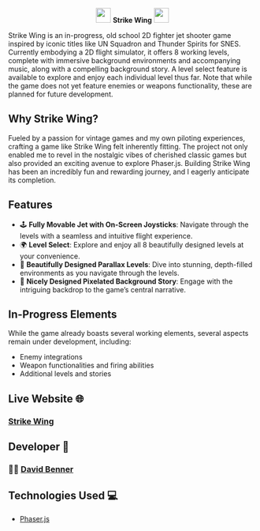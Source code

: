 <p align="center">
  <img src="https://cdn.dribbble.com/users/1393058/screenshots/3926536/media/d4e3a3e4ae633abe1248079cd60487c2.gif" width="30" height="30">
  <b>Strike Wing</b>
  <img src="https://cdn.dribbble.com/users/1393058/screenshots/3926536/media/d4e3a3e4ae633abe1248079cd60487c2.gif" width="30" height="30">
</p>

Strike Wing is an in-progress, old school 2D fighter jet shooter game inspired by iconic titles like UN Squadron and Thunder Spirits for SNES. Currently embodying a 2D flight simulator, it offers 8 working levels, complete with immersive background environments and accompanying music, along with a compelling background story. A level select feature is available to explore and enjoy each individual level thus far. Note that while the game does not yet feature enemies or weapons functionality, these are planned for future development.

## Why Strike Wing?

Fueled by a passion for vintage games and my own piloting experiences, crafting a game like Strike Wing felt inherently fitting. The project not only enabled me to revel in the nostalgic vibes of cherished classic games but also provided an exciting avenue to explore Phaser.js. Building Strike Wing has been an incredibly fun and rewarding journey, and I eagerly anticipate its completion.

## Features

- 🕹 **Fully Movable Jet with On-Screen Joysticks**: Navigate through the levels with a seamless and intuitive flight experience.
- 🌍 **Level Select**: Explore and enjoy all 8 beautifully designed levels at your convenience.
- 🎨 **Beautifully Designed Parallax Levels**: Dive into stunning, depth-filled environments as you navigate through the levels.
- 📜 **Nicely Designed Pixelated Background Story**: Engage with the intriguing backdrop to the game’s central narrative.

## In-Progress Elements

While the game already boasts several working elements, several aspects remain under development, including:

- Enemy integrations
- Weapon functionalities and firing abilities
- Additional levels and stories

## Live Website 🌐

### [Strike Wing](https://strike-wing.vercel.app/)

## Developer 🤝

### 🧑‍💻 [David Benner](https://github.com/davebenner14)

## Technologies Used 💻

- [Phaser.js](https://photonstorm.github.io/phaser3-docs/)
